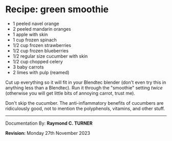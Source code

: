 # Recipe: green smoothie

* 1 peeled navel orange
* 2 peeled mandarin oranges
* 1 apple with skin
* 1 cup frozen spinach
* 1/2 cup frozen strawberries
* 1/2 cup frozen blueberries
* 1/2 regular size cucumber with skin
* 1/2 cup chopped celery
* 3 baby carrots
* 2 limes with pulp (reamed)

Cut up everything so it will fit in your Blendtec blender (don't even try this in anything less than a Blendtec). Run it through the "smoothie" setting *twice* (otherwise you will get little bits of annoying carrot, trust me).

Don't skip the cucumber. The anti-inflammatory benefits of cucumbers are ridiculously good, not to mention the polyphenols, vitamins, and other stuff.

---

Documentation By: **Raymond C. TURNER**

**Revision:** Monday 27th November 2023
